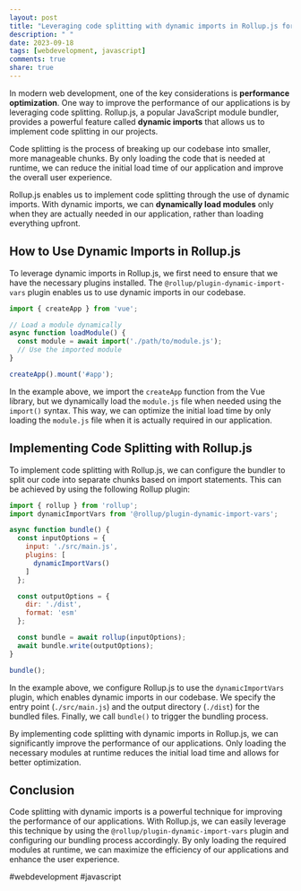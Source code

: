 ```yaml
---
layout: post
title: "Leveraging code splitting with dynamic imports in Rollup.js for improved performance"
description: " "
date: 2023-09-18
tags: [webdevelopment, javascript]
comments: true
share: true
---
```


In modern web development, one of the key considerations is **performance optimization**. One way to improve the performance of our applications is by leveraging code splitting. Rollup.js, a popular JavaScript module bundler, provides a powerful feature called **dynamic imports** that allows us to implement code splitting in our projects.

Code splitting is the process of breaking up our codebase into smaller, more manageable chunks. By only loading the code that is needed at runtime, we can reduce the initial load time of our application and improve the overall user experience.

Rollup.js enables us to implement code splitting through the use of dynamic imports. With dynamic imports, we can **dynamically load modules** only when they are actually needed in our application, rather than loading everything upfront.

## How to Use Dynamic Imports in Rollup.js

To leverage dynamic imports in Rollup.js, we first need to ensure that we have the necessary plugins installed. The `@rollup/plugin-dynamic-import-vars` plugin enables us to use dynamic imports in our codebase.

```javascript
import { createApp } from 'vue';

// Load a module dynamically
async function loadModule() {
  const module = await import('./path/to/module.js');
  // Use the imported module
}

createApp().mount('#app');
```

In the example above, we import the `createApp` function from the Vue library, but we dynamically load the `module.js` file when needed using the `import()` syntax. This way, we can optimize the initial load time by only loading the `module.js` file when it is actually required in our application.

## Implementing Code Splitting with Rollup.js

To implement code splitting with Rollup.js, we can configure the bundler to split our code into separate chunks based on import statements. This can be achieved by using the following Rollup plugin:

```javascript
import { rollup } from 'rollup';
import dynamicImportVars from '@rollup/plugin-dynamic-import-vars';

async function bundle() {
  const inputOptions = {
    input: './src/main.js',
    plugins: [
      dynamicImportVars()
    ]
  };

  const outputOptions = {
    dir: './dist',
    format: 'esm'
  };

  const bundle = await rollup(inputOptions);
  await bundle.write(outputOptions);
}

bundle();
```

In the example above, we configure Rollup.js to use the `dynamicImportVars` plugin, which enables dynamic imports in our codebase. We specify the entry point (`./src/main.js`) and the output directory (`./dist`) for the bundled files. Finally, we call `bundle()` to trigger the bundling process.

By implementing code splitting with dynamic imports in Rollup.js, we can significantly improve the performance of our applications. Only loading the necessary modules at runtime reduces the initial load time and allows for better optimization.

## Conclusion

Code splitting with dynamic imports is a powerful technique for improving the performance of our applications. With Rollup.js, we can easily leverage this technique by using the `@rollup/plugin-dynamic-import-vars` plugin and configuring our bundling process accordingly. By only loading the required modules at runtime, we can maximize the efficiency of our applications and enhance the user experience.

#webdevelopment #javascript